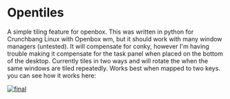 Opentiles
=========

A simple tiling feature for openbox. 
This was written in python for Crunchbang Linux with Openbox wm, but it should work with many window managers (untested).
It will compensate for conky, however I'm having trouble making it compensate for the task panel when placed on the bottom of the desktop.
Currently tiles in two ways and will rotate the when the same windows are tiled repeatedly. Works best when mapped to two keys.
you can see how it works here: 

<a href="http://mkerala.com/u/?pm=059E" title="final" ><img src="http://mkerala.com/u/image.php?dm=059E" alt="final" /></a>
